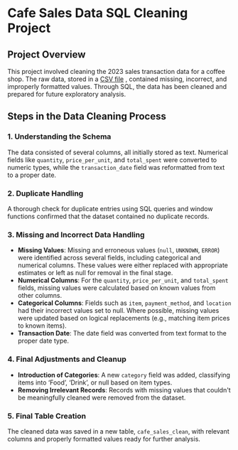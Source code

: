 # Cafe Sales Data SQL Cleaning Project

## Project Overview
This project involved cleaning the 2023 sales transaction data for a coffee shop. The raw data, stored in a [CSV file](https://github.com/Joeelwig/sqldatacleaningproject/blob/main/dirty_cafe_sales.csv)
, contained missing, incorrect, and improperly formatted values. Through SQL, the data has been cleaned and prepared for future exploratory analysis.

## Steps in the Data Cleaning Process

### 1. Understanding the Schema
The data consisted of several columns, all initially stored as text. Numerical fields like `quantity`, `price_per_unit`, and `total_spent` were converted to numeric types, while the `transaction_date` field was reformatted from text to a proper date.

### 2. Duplicate Handling
A thorough check for duplicate entries using SQL queries and window functions confirmed that the dataset contained no duplicate records.

### 3. Missing and Incorrect Data Handling
- **Missing Values**: Missing and erroneous values (`null`, `UNKNOWN`, `ERROR`) were identified across several fields, including categorical and numerical columns. These values were either replaced with appropriate estimates or left as null for removal in the final stage.
- **Numerical Columns**: For the `quantity`, `price_per_unit`, and `total_spent` fields, missing values were calculated based on known values from other columns.
- **Categorical Columns**: Fields such as `item`, `payment_method`, and `location` had their incorrect values set to null. Where possible, missing values were updated based on logical replacements (e.g., matching item prices to known items).
- **Transaction Date**: The date field was converted from text format to the proper date type.

### 4. Final Adjustments and Cleanup
- **Introduction of Categories**: A new `category` field was added, classifying items into ‘Food’, ‘Drink’, or null based on item types.
- **Removing Irrelevant Records**: Records with missing values that couldn't be meaningfully cleaned were removed from the dataset.

### 5. Final Table Creation
The cleaned data was saved in a new table, `cafe_sales_clean`, with relevant columns and properly formatted values ready for further analysis.
